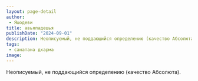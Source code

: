 ```yaml
---
layout: page-detail
author:
 - Яшодеви
title: авьяпадешья
publishDate: "2024-09-01"
description: Неописуемый, не поддающийся определению (качество Абсолюта).
tags:
 - санатана дхарма
image: 
---
```


Неописуемый, не поддающийся определению (качество Абсолюта).

